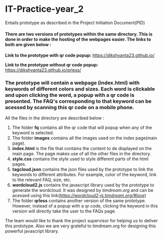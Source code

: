 # IT-Practice-year_2
Entails prototype as described in the Project Initiation Document(PID)

#### There are two versions of prototypes within the same directory. This is done in order to make the hosting of the webpages easier. The links to both are given below :

**Link to the prototype with qr code popup:** https://dikshyanta23.github.io/

**Link to the prototype without qr code popup:** https://dikshyanta23.github.io/qrless/

### The prototype will contain a webpage (index.html) with keywords of different colors and sizes. Each word is clickable and upon clicking the word, a popup with a qr code is presented. The FAQ's corresponding to that keyword can be acessed by scanning this qr code on a mobile phone.

All the files in the directory are described below :

 1. The folder **fq** contains all the qr code that will popup when any of the keyword is selected.
 2. The folder **images** contains all the images used on the index page(main page).
 3. **index.html** is the file that contains the content to de displayed on the main page. The page makes use of all the other files in the directory.
 4. **style.css** contains the style used to style different parts of the html pages.
 5. **tagcloud.json** contains the json files used by the prototype to link the keywords to different attributes. For example, color of the keyword, link to the relevant FAQ, size, etc.
 6. **wordcloud2.js** contains the javascript library used by the prototype to generate the wordcloud. It was designed by *timdream.org* and can be acessed using this link(*https://wordcloud2-js.timdream.org/#love*)
 7. The folder **qrless** contains another version of the same prototype. However, instead of a popup with a qr code, clicking the keyword in this version will directly take the user to the FAQs page.
 
 
 The team would like to thank the project supervisor for helping us to deliver this prototype. Also we are very grateful to timdream.org for designing this powerful javascript library.
